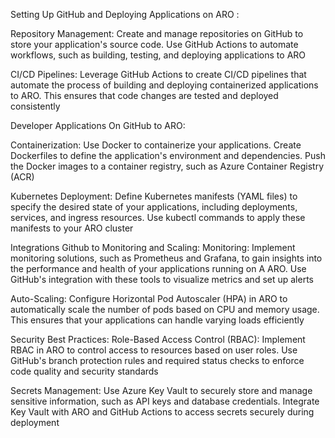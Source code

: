 Setting Up GitHub and Deploying Applications on ARO :

Repository Management: Create and manage repositories on GitHub to store your application's source code. Use GitHub Actions to automate workflows, such as building, testing, and deploying applications to ARO

CI/CD Pipelines: Leverage GitHub Actions to create CI/CD pipelines that automate the process of building and deploying containerized applications to ARO. This ensures that code changes are tested and deployed consistently

Developer Applications On GitHub to ARO:

Containerization: Use Docker to containerize your applications. Create Dockerfiles to define the application's environment and dependencies. Push the Docker images to a container registry, such as Azure Container Registry (ACR)

Kubernetes Deployment: Define Kubernetes manifests (YAML files) to specify the desired state of your applications, including deployments, services, and ingress resources. Use kubectl commands to apply these manifests to your ARO cluster


Integrations Github to Monitoring and Scaling:
  Monitoring: Implement monitoring solutions, such as Prometheus and Grafana, to gain insights into the performance and health of your applications running on A   ARO. Use GitHub's integration with these tools to visualize metrics and set up alerts

  Auto-Scaling: Configure Horizontal Pod Autoscaler (HPA) in ARO to automatically scale the number of pods based on CPU and memory usage. This ensures that your   applications can handle varying loads efficiently

Security Best Practices:
Role-Based Access Control (RBAC): Implement RBAC in ARO to control access to resources based on user roles. Use GitHub's branch protection rules and required status checks to enforce code quality and security standards

Secrets Management: Use Azure Key Vault to securely store and manage sensitive information, such as API keys and database credentials. Integrate Key Vault with ARO and GitHub Actions to access secrets securely during deployment
